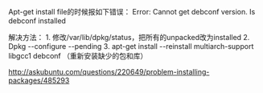 Apt-get install file的时候报如下错误：
Error: Cannot get debconf version. Is debconf installed

解决方法：
	1. 修改/var/lib/dpkg/status，把所有的unpacked改为installed
	2. Dpkg --configure --pending
	3. apt-get install --reinstall multiarch-support libgcc1 debconf
	（重新安装缺少的包和库）
	
http://askubuntu.com/questions/220649/problem-installing-packages/485293
